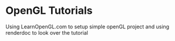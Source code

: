# OpenGL Tutorials
 Using LearnOpenGL.com to setup simple openGL project and using renderdoc to look over the tutorial

